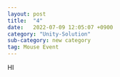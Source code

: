```yaml
---
layout: post
title:  "4"
date:   2022-07-09 12:05:07 +0900
category: "Unity-Solution"
sub-category: new category
tag: Mouse Event
---
```


HI
